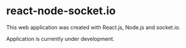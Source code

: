 # react-node-socket.io

This web application was created with React.js, Node.js and socket.io.

Application is currently under development.
